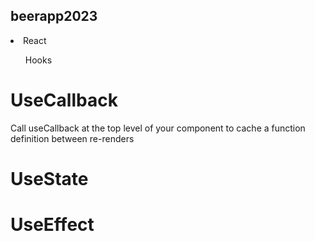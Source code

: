 
## beerapp2023

<li> React</li> 
<ul> Hooks </ul>

# UseCallback 

Call useCallback at the top level of your component to cache a function definition between re-renders

# UseState

# UseEffect

